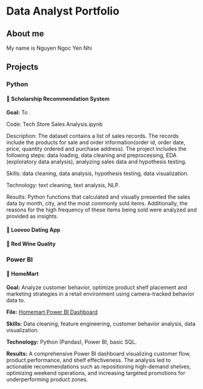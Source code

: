 # Data Analyst Portfolio
## About me
My name is Nguyen Ngoc Yen Nhi
## Projects
### Python
#### 🏫 Scholarship Recommendation System
**Goal:** To .

Code: Tech Store Sales Analysis.ipynb

Description: The dataset contains a list of sales records. The records include the products for sale and order information(order id, order date, price, quantity ordered and purchase address). The project includes the following steps: data loading, data cleaning and preprocessing, EDA (exploratory data analysis), analyzing sales data and hypothesis testing.

Skills: data cleaning, data analysis, hypothesis testing, data visualization.

Technology: text cleaning, text analysis, NLP.

Results: Python functions that calculated and visually presented the sales data by month, city, and the most commonly sold items. Additionally, the reasons for the high frequency of these items being sold were analyzed and provided as insights.
#### 💌 Loovoo Dating App
#### 🍷 Red Wine Quality

### Power BI
#### 🛒 HomeMart
**Goal:** Analyze customer behavior, optimize product shelf placement and marketing strategies in a retail environment using camera-tracked behavior data to.

**File:** [Homemart Power BI Dashboard](https://github.com/Yennhinn/github-portfolio/blob/main/Homemart%20Dashboard%20Group%204.pbix)

**Skills:** Data cleaning, feature engineering, customer behavior analysis, data visualization.

**Technology:** Python (Pandas), Power BI, basic SQL.

**Results:** A comprehensive Power BI dashboard visualizing customer flow, product performance, and shelf effectiveness. The analysis led to actionable recommendations such as repositioning high-demand shelves, optimizing weekend operations, and increasing targeted promotions for underperforming product zones.
